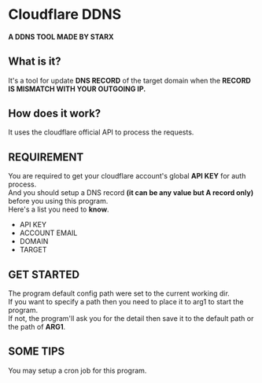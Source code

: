 # Cloudflare DDNS

#### A DDNS TOOL MADE BY STARX

## What is it?

It's a tool for update **DNS RECORD** of the target domain when the **RECORD IS MISMATCH WITH YOUR OUTGOING IP.**

## How does it work?

It uses the cloudflare official API to process the requests.

## REQUIREMENT

You are required to get your cloudflare account's global **API KEY** for auth process.  
And you should setup a DNS record **(it can be any value but A record only)** before you using this program.  
Here's a list you need to **know**.

- API KEY
- ACCOUNT EMAIL
- DOMAIN
- TARGET

## GET STARTED

The program default config path were set to the current working dir.  
If you want to specify a path then you need to place it to arg1 to start the program.  
If not, the program'll ask you for the detail then save it to the default path or the path of **ARG1**.

## SOME TIPS

You may setup a cron job for this program.